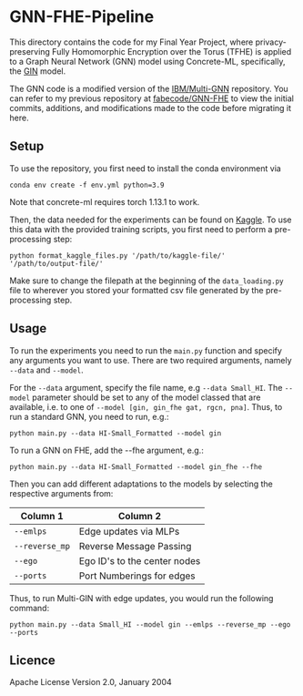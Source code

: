 # GNN-FHE-Pipeline
This directory contains the code for my Final Year Project, where privacy-preserving Fully Homomorphic Encryption over the Torus (TFHE) is applied to a Graph Neural Network (GNN) model using Concrete-ML, specifically, the [GIN](https://arxiv.org/abs/1810.00826) model. 

The GNN code is a modified version of the [IBM/Multi-GNN](https://github.com/IBM/Multi-GNN) repository. You can refer to my previous repository at [fabecode/GNN-FHE](https://github.com/fabecode/GNN-FHE) to view the initial commits, additions, and modifications made to the code before migrating it here. 

## Setup
To use the repository, you first need to install the conda environment via 
```
conda env create -f env.yml python=3.9
```
Note that concrete-ml requires torch 1.13.1 to work.

Then, the data needed for the experiments can be found on [Kaggle](https://www.kaggle.com/datasets/ealtman2019/ibm-transactions-for-anti-money-laundering-aml/data). To use this data with the provided training scripts, you first need to perform a pre-processing step:
```
python format_kaggle_files.py '/path/to/kaggle-file/' '/path/to/output-file/'
```
Make sure to change the filepath at the beginning of the `data_loading.py` file to wherever you stored your formatted csv file generated by the pre-processing step.


## Usage
To run the experiments you need to run the `main.py` function and specify any arguments you want to use. There are two required arguments, namely `--data` and `--model`. 

For the `--data` argument, specify the file name, e.g `--data Small_HI`. The `--model` parameter should be set to any of the model classed that are available, i.e. to one of `--model [gin, gin_fhe gat, rgcn, pna]`. 
Thus, to run a standard GNN, you need to run, e.g.:
```
python main.py --data HI-Small_Formatted --model gin
```
To run a GNN on FHE, add the --fhe argument, e.g.:
```
python main.py --data HI-Small_Formatted --model gin_fhe --fhe
```

Then you can add different adaptations to the models by selecting the respective arguments from:

<div align="center">

| Column 1       | Column 2                     |
| -------------- | ---------------------------- |
| `--emlps`      | Edge updates via MLPs        |
| `--reverse_mp` | Reverse Message Passing      |
| `--ego`        | Ego ID's to the center nodes |
| `--ports`      | Port Numberings for edges    |

</div>
Thus, to run Multi-GIN with edge updates, you would run the following command:

```
python main.py --data Small_HI --model gin --emlps --reverse_mp --ego --ports
```

## Licence
Apache License
Version 2.0, January 2004
